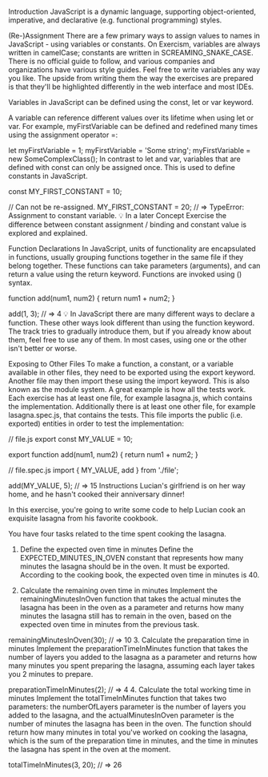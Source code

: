 Introduction
JavaScript is a dynamic language, supporting object-oriented, imperative, and declarative (e.g. functional programming) styles.

(Re-)Assignment
There are a few primary ways to assign values to names in JavaScript - using variables or constants. On Exercism, variables are always written in camelCase; constants are written in SCREAMING_SNAKE_CASE. There is no official guide to follow, and various companies and organizations have various style guides. Feel free to write variables any way you like. The upside from writing them the way the exercises are prepared is that they'll be highlighted differently in the web interface and most IDEs.

Variables in JavaScript can be defined using the const, let or var keyword.

A variable can reference different values over its lifetime when using let or var. For example, myFirstVariable can be defined and redefined many times using the assignment operator =:

let myFirstVariable = 1;
myFirstVariable = 'Some string';
myFirstVariable = new SomeComplexClass();
In contrast to let and var, variables that are defined with const can only be assigned once. This is used to define constants in JavaScript.

const MY_FIRST_CONSTANT = 10;

// Can not be re-assigned.
MY_FIRST_CONSTANT = 20;
// => TypeError: Assignment to constant variable.
💡 In a later Concept Exercise the difference between constant assignment / binding and constant value is explored and explained.

Function Declarations
In JavaScript, units of functionality are encapsulated in functions, usually grouping functions together in the same file if they belong together. These functions can take parameters (arguments), and can return a value using the return keyword. Functions are invoked using () syntax.

function add(num1, num2) {
  return num1 + num2;
}

add(1, 3);
// => 4
💡 In JavaScript there are many different ways to declare a function. These other ways look different than using the function keyword. The track tries to gradually introduce them, but if you already know about them, feel free to use any of them. In most cases, using one or the other isn't better or worse.

Exposing to Other Files
To make a function, a constant, or a variable available in other files, they need to be exported using the export keyword. Another file may then import these using the import keyword. This is also known as the module system. A great example is how all the tests work. Each exercise has at least one file, for example lasagna.js, which contains the implementation. Additionally there is at least one other file, for example lasagna.spec.js, that contains the tests. This file imports the public (i.e. exported) entities in order to test the implementation:

// file.js
export const MY_VALUE = 10;

export function add(num1, num2) {
  return num1 + num2;
}

// file.spec.js
import { MY_VALUE, add } from './file';

add(MY_VALUE, 5);
// => 15
Instructions
Lucian's girlfriend is on her way home, and he hasn't cooked their anniversary dinner!

In this exercise, you're going to write some code to help Lucian cook an exquisite lasagna from his favorite cookbook.

You have four tasks related to the time spent cooking the lasagna.

1. Define the expected oven time in minutes
Define the EXPECTED_MINUTES_IN_OVEN constant that represents how many minutes the lasagna should be in the oven. It must be exported. According to the cooking book, the expected oven time in minutes is 40.

2. Calculate the remaining oven time in minutes
Implement the remainingMinutesInOven function that takes the actual minutes the lasagna has been in the oven as a parameter and returns how many minutes the lasagna still has to remain in the oven, based on the expected oven time in minutes from the previous task.

remainingMinutesInOven(30);
// => 10
3. Calculate the preparation time in minutes
Implement the preparationTimeInMinutes function that takes the number of layers you added to the lasagna as a parameter and returns how many minutes you spent preparing the lasagna, assuming each layer takes you 2 minutes to prepare.

preparationTimeInMinutes(2);
// => 4
4. Calculate the total working time in minutes
Implement the totalTimeInMinutes function that takes two parameters: the numberOfLayers parameter is the number of layers you added to the lasagna, and the actualMinutesInOven parameter is the number of minutes the lasagna has been in the oven. The function should return how many minutes in total you've worked on cooking the lasagna, which is the sum of the preparation time in minutes, and the time in minutes the lasagna has spent in the oven at the moment.

totalTimeInMinutes(3, 20);
// => 26